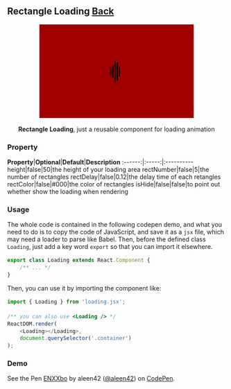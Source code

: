 ## Rectangle Loading [Back](./../react.md)

<p align="center">
    <img alt="rectangle loading" title="rectangle loading" src="./preview.png"></img>
</p>

<p align="center">
<strong>Rectangle Loading</strong>, just a reusable component for loading animation
</p>

### Property

**Property**|**Optional**|**Default**|**Description**
:------:|:-----:|:----------
height|false|50|the height of your loading area
rectNumber|false|5|the number of rectangles
rectDelay|false|0.12|the delay time of each retangles
rectColor|false|#000|the color of rectangles
isHide|false|false|to point out whether show the loading when rendering

### Usage

The whole code is contained in the following codepen demo, and what you need to do is to copy the code of JavaScript, and save it as a `jsx` file, which may need a loader to parse like Babel. Then, before the defined class `Loading`, just add a key word `export` so that you can import it elsewhere.

```js
export class Loading extends React.Component {
    /** ... */
}
```

Then, you can use it by importing the component like:

```js
import { Loading } from 'loading.jsx';

/** you can also use <Loading /> */
ReactDOM.render(
    <Loading></Loading>,
    document.querySelector('.container')
);
```

### Demo

<p>
<p data-height="300" data-theme-id="21735" data-slug-hash="ENXXbo" data-default-tab="result" data-user="aleen42" data-embed-version="2" data-pen-title="ENXXbo" class="codepen">See the Pen <a href="http://codepen.io/aleen42/pen/ENXXbo/">ENXXbo</a> by aleen42 (<a href="http://codepen.io/aleen42">@aleen42</a>) on <a href="http://codepen.io">CodePen</a>.</p>
<script async src="https://production-assets.codepen.io/assets/embed/ei.js"></script>
</p>
